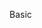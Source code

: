 <span id="title">Basic</span>

<div id="body">

<include src="dontRepeatObvious/unit-inParent-asPanel.md" boilerplate />
<include src="writeToReader/unit-inParent-asPanel.md" boilerplate />

</div>